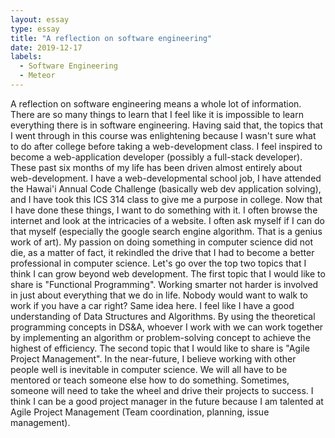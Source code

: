```yaml
---
layout: essay
type: essay
title: "A reflection on software engineering"
date: 2019-12-17
labels:
  - Software Engineering
  - Meteor
---
```


  A reflection on software engineering means a whole lot of information.  There are so many things to learn that I feel like it is impossible to learn everything there is in software engineering. 
Having said that, the topics that I went through in this course was enlightening because I wasn't sure what to do after college before taking a web-development class.  I feel inspired to become a web-application developer (possibly a full-stack developer).  These past six months of my life has been driven almost entirely about web-development.  I have a web-developmental school job, I have attended the Hawai'i Annual Code Challenge (basically web dev application solving), and I have took this ICS 314 class to give me a purpose in college.  Now that I have done these things, I want to do something with it.  I often browse the internet and look at the intricacies of a website.  I often ask myself if I can do that myself (especially the google search engine algorithm.  That is a genius work of art).  My passion on doing something in computer science did not die, as a matter of fact, it rekindled the drive that I had to become a better professional in computer science.
  Let's go over the top two topics that I think I can grow beyond web development.
  The first topic that I would like to share is "Functional Programming".  Working smarter not harder is involved in just about everything that we do in life.  Nobody would want to walk to work if you have a car right?  Same idea here.  I feel like I have a good understanding of Data Structures and Algorithms.  By using the theoretical programming concepts in DS&A, whoever I work with we can work together by implementing an algorithm or problem-solving concept to achieve the highest of efficiency.
  The second topic that I would like to share is "Agile Project Management".  In the near-future, I believe working with other people well is inevitable in computer science.  We will all have to be mentored or teach someone else how to do something.  Sometimes, someone will need to take the wheel and drive their projects to success.  I think I can be a good project manager in the future because I am talented at Agile Project Management (Team coordination, planning, issue management).
